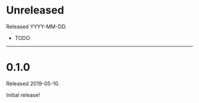 # Unreleased

Released YYYY-MM-DD.

* TODO

--------------------------------------------------------------------------------

# 0.1.0

Released 2019-05-10.

Initial release!
